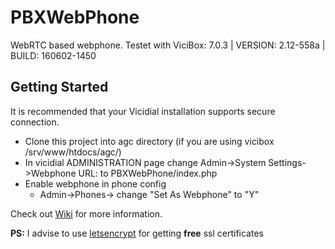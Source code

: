 # PBXWebPhone
WebRTC based webphone.
Testet with ViciBox: 7.0.3 | VERSION: 2.12-558a | BUILD: 160602-1450

## Getting Started
It is recommended that your Vicidial installation supports secure connection.

- Clone this project into agc directory (if you are using vicibox /srv/www/htdocs/agc/)
- In vicidial ADMINISTRATION page change Admin->System Settings->Webphone URL: to
  PBXWebPhone/index.php
- Enable webphone in phone config 
   * Admin->Phones-><Phone exten> change "Set As Webphone" to "Y"


Check out [Wiki](https://github.com/chornyitaras/PBXWebPhone/wiki) for more information.


**PS:**  I advise to use [letsencrypt](https://letsencrypt.org/) for getting **free** ssl certificates 
